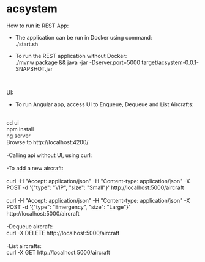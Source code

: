 # acsystem


How to run it:
REST App:
- The application can be run in Docker using command: </br> 
./start.sh 


- To run the REST application without Docker: </br>
./mvnw package && java -jar  -Dserver.port=5000  target/acsystem-0.0.1-SNAPSHOT.jar

</br> 

UI:
- To run Angular app, access UI to Enqueue, Dequeue and List Aircrafts:
</br> 
cd ui  
</br>
npm install
</br>
ng server
</br> 
Browse to http://localhost:4200/

</br>
</br> 
-Calling api without UI, using curl:
</br> 
</br>
-To add a new aircraft:
</br>
</br>
curl -H "Accept: application/json" -H "Content-type: application/json" -X POST -d '{"type": "VIP", "size": "Small"}' http://localhost:5000/aircraft
</br>
</br>
curl -H "Accept: application/json" -H "Content-type: application/json" -X POST -d '{"type": "Emergency", "size": "Large"}' http://localhost:5000/aircraft

</br>
</br>
-Dequeue aircraft:
</br>
curl  -X DELETE http://localhost:5000/aircraft

</br>
</br>
-List aircrafts:
</br>
curl  -X GET  http://localhost:5000/aircraft
